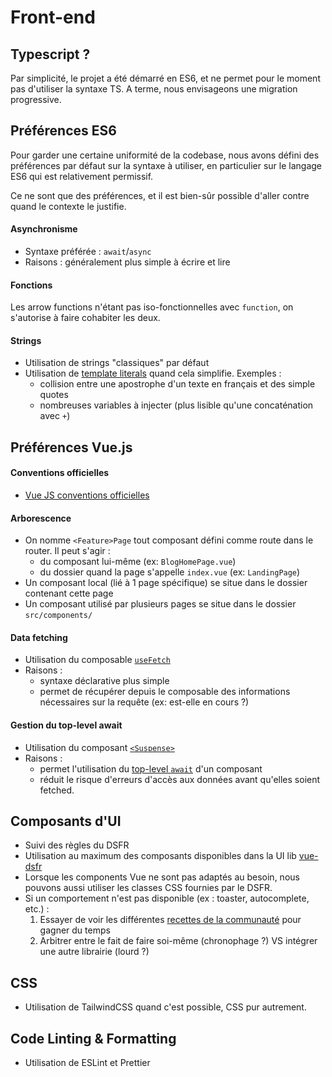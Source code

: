 # Front-end

## Typescript ?

Par simplicité, le projet a été démarré en ES6, et ne permet pour le moment pas d'utiliser la syntaxe TS.
A terme, nous envisageons une migration progressive.

## Préférences ES6

Pour garder une certaine uniformité de la codebase, nous avons défini des préférences par défaut sur la syntaxe à utiliser, en particulier sur le langage ES6 qui est relativement permissif.

Ce ne sont que des préférences, et il est bien-sûr possible d'aller contre quand le contexte le justifie.

#### Asynchronisme

- Syntaxe préférée : `await`/`async`
- Raisons : généralement plus simple à écrire et lire

#### Fonctions

Les arrow functions n'étant pas iso-fonctionnelles avec `function`, on s'autorise à faire cohabiter les deux.

#### Strings

- Utilisation de strings "classiques" par défaut
- Utilisation de [template literals](https://developer.mozilla.org/en-US/docs/Web/JavaScript/Reference/Template_literals) quand cela simplifie. Exemples :
    - collision entre une apostrophe d'un texte en français et des simple quotes
    - nombreuses variables à injecter (plus lisible qu'une concaténation avec `+`)

## Préférences Vue.js

#### Conventions officielles

- [Vue JS conventions officielles](https://vuejs.org/style-guide/)


#### Arborescence

- On nomme `<Feature>Page` tout composant défini comme route dans le router. Il peut s'agir :
    - du composant lui-même (ex: `BlogHomePage.vue`)
    - du dossier quand la page s'appelle `index.vue` (ex: `LandingPage`)
- Un composant local (lié à 1 page spécifique) se situe dans le dossier contenant cette page
- Un composant utilisé par plusieurs pages se situe dans le dossier `src/components/`

#### Data fetching

- Utilisation du composable [`useFetch`](https://vueuse.org/core/useFetch/)
- Raisons :
    - syntaxe déclarative plus simple
    - permet de récupérer depuis le composable des informations nécessaires sur la requête (ex: est-elle en cours ?)

#### Gestion du top-level await

- Utilisation du composant [`<Suspense>`](https://vuejs.org/guide/built-ins/suspense.html)
- Raisons :
    - permet l'utilisation du [top-level `await`](https://vuejs.org/api/sfc-script-setup.html#top-level-await) d'un composant
    - réduit le risque d'erreurs d'accès aux données avant qu'elles soient fetched.


## Composants d'UI

- Suivi des règles du DSFR
- Utilisation au maximum des composants disponibles dans la UI lib [vue-dsfr](https://vue-dsfr.netlify.app/)
- Lorsque les components Vue ne sont pas adaptés au besoin, nous pouvons aussi utiliser les classes CSS fournies par le DSFR.
- Si un comportement n'est pas disponible (ex : toaster, autocomplete, etc.) :
    1. Essayer de voir les différentes [recettes de la communauté](https://www.vue-ds.fr/recettes/) pour gagner du temps
    2. Arbitrer entre le fait de faire soi-même (chronophage ?) VS intégrer une autre librairie (lourd ?)

## CSS

- Utilisation de TailwindCSS quand c'est possible, CSS pur autrement.

## Code Linting & Formatting

- Utilisation de ESLint et Prettier
